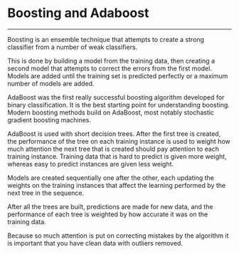 # Boosting and Adaboost

---

Boosting is an ensemble technique that attempts to create a strong classifier from a number of weak classifiers.

This is done by building a model from the training data, then creating a second model that attempts to correct the errors from the first model. Models are added until the training set is predicted perfectly or a maximum number of models are added.

AdaBoost was the first really successful boosting algorithm developed for binary classification. It is the best starting point for understanding boosting. Modern boosting methods build on AdaBoost, most notably stochastic gradient boosting machines.

AdaBoost is used with short decision trees. After the first tree is created, the performance of the tree on each training instance is used to weight how much attention the next tree that is created should pay attention to each training instance. Training data that is hard to predict is given more weight, whereas easy to predict instances are given less weight.

Models are created sequentially one after the other, each updating the weights on the training instances that affect the learning performed by the next tree in the sequence.

After all the trees are built, predictions are made for new data, and the performance of each tree is weighted by how accurate it was on the training data.

Because so much attention is put on correcting mistakes by the algorithm it is important that you have clean data with outliers removed.
